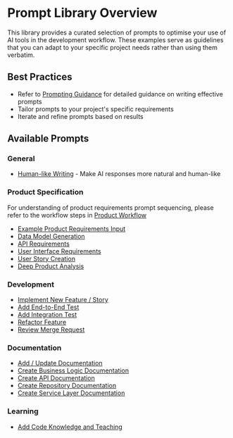 # Prompt Library Overview

This library provides a curated selection of prompts to optimise your use of AI tools in the development workflow. These examples serve as guidelines that you can adapt to your specific project needs rather than using them verbatim.

## Best Practices
- Refer to [Prompting Guidance](prompting-guidance.md) for detailed guidance on writing effective prompts
- Tailor prompts to your project's specific requirements
- Iterate and refine prompts based on results

## Available Prompts

### General
- [Human-like Writing](general/prompt-human-like.md) - Make AI responses more natural and human-like

### Product Specification
For understanding of product requirements prompt sequencing, please refer to the workflow steps in [Product Workflow](../workflow/workflow-product-requirements.md)

 - [Example Product Requirements Input](product/example-product-requirements-input.md)
 - [Data Model Generation](product/prompt-data-model-generation.md)
 - [API Requirements](product/prompt-api-requirements.md)
 - [User Interface Requirements](product/prompt-user-interface-requirements.md)
 - [User Story Creation](product/prompt-user-story-creation.md)
 - [Deep Product Analysis](product/prompt-product-analysis.md)

### Development
- [Implement New Feature / Story](development/prompt-new-feature-story.md)
- [Add End-to-End Test](development/prompt-add-e2e-test.md)
- [Add Integration Test](development/prompt-add-integration-test.md)
- [Refactor Feature](development/prompt-refactor-feature.md)
- [Review Merge Request](development/prompt-merge-request-review.md)

### Documentation
- [Add / Update Documentation](documentation-writing/prompt-add-update-documentation.md)
- [Create Business Logic Documentation](documentation-writing/prompt-create-business-logic-documentation.md)
- [Create API Documentation](documentation-writing/prompt-create-api-documentation.md)
- [Create Repository Documentation](documentation-writing/prompt-create-repository-documentation.md)
- [Create Service Layer Documentation](documentation-writing/prompt-create-service-layer-documentation.md)

### Learning
- [Add Code Knowledge and Teaching](learning/prompt-add-coding-knowledge-teaching.md)
